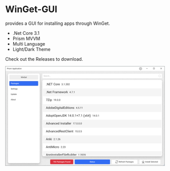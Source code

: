 # WinGet-GUI
 
provides a GUI for installing apps through WinGet.

- .Net Core 3.1
- Prism MVVM
- Multi Language
- Light/Dark Theme

Check out the Releases to download.

![WinGet-GUI](ScreenShot/1.png)